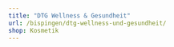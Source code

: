 ```yaml
---
title: "DTG Wellness & Gesundheit"
url: /bispingen/dtg-wellness-und-gesundheit/
shop: Kosmetik
---
```

